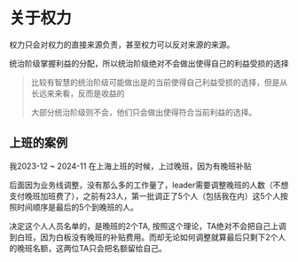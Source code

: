 # 关于权力

权力只会对权力的直接来源负责，甚至权力可以反对来源的来源。

统治阶级掌握利益的分配，所以统治阶级绝对不会做出使得自己的利益受损的选择

> 比较有智慧的统治阶级可能做出是的当前使得自己利益受损的选择，但是从长远来来看，反而是收益的
>
> 大部分统治阶级则不会，他们只会做出使得符合当前利益的选择。



## 上班的案例

我2023-12 ~ 2024-11 在上海上班的时候，上过晚班，因为有晚班补贴

后面因为业务线调整，没有那么多的工作量了，leader需要调整晚班的人数（不想支付晚班加班费了），之前有23人，第一批调正了5个人（包括我在内）这5个人按照时间顺序是最后的5个到晚班的人。

决定这个人人员名单的，是晚班的2个TA, 按照这个理论，TA绝对不会把自己上调到白班，因为白板没有晚班的补贴费用。而却无论如何调整就算最后只剩下2个人的晚班名额，这两位TA只会把名额留给自己。